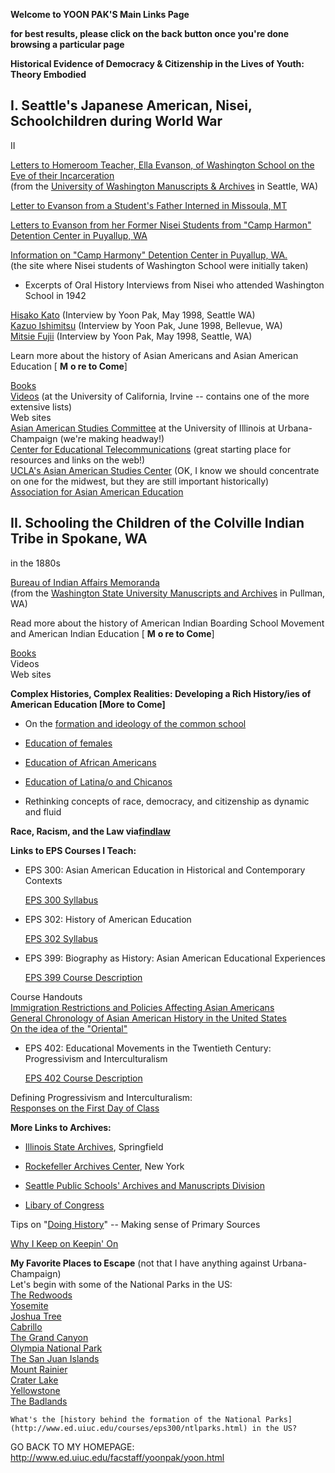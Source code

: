 **Welcome to YOON PAK'S Main Links Page**

**for best results, please click on the back button once you're done browsing
a particular page**

  
  
  

**Historical Evidence of Democracy & Citizenship in the Lives of Youth: Theory
Embodied**

##  I.    Seattle's Japanese American, Nisei, Schoolchildren during World War
II

  [Letters to Homeroom Teacher, Ella Evanson, of Washington School on the Eve
of their Incarceration](http://www.ed.uiuc.edu/courses/eps300/letters.html)  
(from the [University of Washington Manuscripts &
Archives](http://www.lib.washington.edu/specialcoll/default2.html) in Seattle,
WA)

[Letter to Evanson from a Student's Father Interned in Missoula,
MT](http://www.ed.uiuc.edu/courses/eps300/campletter2.html)

[Letters to Evanson from her Former Nisei Students from "Camp Harmon"
Detention Center in Puyallup,
WA](http://www.ed.uiuc.edu/courses/eps300/campletters.html)

[Information on "Camp Harmony" Detention Center in Puyallup,
WA.](http://www.lib.washington.edu/exhibits/harmony/Exhibit/)  
(the site where Nisei students of Washington School were initially taken)  


  * Excerpts of Oral History Interviews from Nisei who attended Washington School in 1942

[Hisako Kato](http://www.ed.uiuc.edu/courses/eps300/kato.html) (Interview by
Yoon Pak, May 1998, Seattle WA)  
[Kazuo Ishimitsu](http://www.ed.uiuc.edu/courses/eps300/ishimitsu.html)
(Interview by Yoon Pak, June 1998, Bellevue, WA)  
[Mitsie Fujii](http://www.ed.uiuc.edu/courses/eps300/fujii.html) (Interview by
Yoon Pak, May 1998, Seattle, WA)  


Learn more about the history of Asian Americans and Asian American Education [
**M** **o re to Come**]

[Books](http://www.ed.uiuc.edu/courses/eps300/asianambooks.html)  
[Videos](http://sun3.lib.uci.edu/~dtsang/aavid.htm) (at the University of
California, Irvine -- contains one of the more extensive lists)  
Web sites  
    [Asian American Studies Committee](http://www.uiuc.edu/unit/aasc/) at the University of Illinois at Urbana-Champaign (we're making headway!)   
    [Center for Educational Telecommunications](http://www.cetel.org/res.html) (great starting place for resources and links on the web!)   
    [UCLA's Asian American Studies Center](http://www.sscnet.ucla.edu/aasc/index.html) (OK, I know we should concentrate on one for the midwest, but they are still important historically)   
    [Association for Asian American Education](http://www.aasp.cornell.edu/aaas/AAAS_Cover_Index.html)   


##  II.    Schooling the Children of the Colville Indian Tribe in Spokane, WA
in the 1880s

 [Bureau of Indian Affairs
Memoranda](http://www.ed.uiuc.edu/courses/eps300/BIAletters.html)  
(from the [Washington State University Manuscripts and
Archives](http://www.wsulibs.wsu.edu/holland/masc/masc.htm) in Pullman, WA)

Read more about the history of American Indian Boarding School Movement and
American Indian Education    [ **M** **o re to Come**]

[Books](http://www.ed.uiuc.edu/courses/eps300/AmIndian.html)  
Videos  
Web sites  


**Complex Histories, Complex Realities: Developing a Rich History/ies of
American Education   [More to Come]**

  * On the [formation and ideology of the common school](http://www.ed.uiuc.edu/courses/eps300/commonschool.html)
  


  * [Education of females](http://www.ed.uiuc.edu/courses/eps300/womened.html)
  


  * [Education of African Americans](http://www.ed.uiuc.edu/courses/eps300/africanam.html)
  


  * [Education of Latina/o and Chicanos](http://www.ed.uiuc.edu/courses/eps300/chicanoed.html)
  


  * Rethinking concepts of race, democracy, and citizenship as dynamic and fluid

  
**Race, Racism, and the Law
via[findlaw](http://www.udayton.edu/~race/miscell/subject.htm)**  


**Links to EPS Courses I Teach:**

  * EPS 300: Asian American Education in Historical and Contemporary Contexts
  
     [EPS 300 Syllabus](http://www.ed.uiuc.edu/courses/eps300/300syllabus.html)   


  * EPS 302: History of American Education
  
     [EPS 302 Syllabus](http://www.ed.uiuc.edu/courses/eps300/302Syllabus.html)   


  * EPS 399: Biography as History: Asian American Educational Experiences
  
     [EPS 399 Course Description](http://www.ed.uiuc.edu/courses/eps300/399description.html)

Course Handouts  
    [Immigration Restrictions and Policies Affecting Asian Americans](http://www.ed.uiuc.edu/courses/eps300/Asianimmigration.html)   
    [General Chronology of Asian American History in the United States](http://www.ed.uiuc.edu/courses/eps300/asianchronology.html)   
    [On the idea of the "Oriental"](http://www.ed.uiuc.edu/courses/eps300/orientalism.html)   


  * EPS 402: Educational Movements in the Twentieth Century: Progressivism and Interculturalism
  
    [EPS 402 Course Description](http://www.ed.uiuc.edu/courses/eps300/402description.html)

Defining Progressivism and Interculturalism:  
    [Responses on the First Day of Class](http://www.ed.uiuc.edu/courses/eps300/DefinePandI)   


**More Links to Archives:**

  * [Illinois State Archives](http://www.sos.state.il.us/depts/archives/arc_home.html), Springfield
  


  * [Rockefeller Archives Center](http://www.rockefeller.edu/archive.ctr/), New York
  


  * [Seattle Public Schools' Archives and Manuscripts Division](http://www.seattleschools.org/district/archives/welcome.htm)
  


  * [Libary of Congress](http://www.loc.gov/library/)

  
Tips on "[Doing History](http://dohistory.org/)" -- Making sense of Primary
Sources  


[Why I Keep on Keepin'
On](http://www.ed.uiuc.edu/courses/eps300/whyteach.html)  


**My Favorite Places to Escape** (not that I have anything against Urbana-
Champaign)  
    Let's begin with some of the National Parks in the US:   
      [The Redwoods](http://www.nps.gov/redw/)   
      [Yosemite](http://www.nps.gov/yose/)   
      [Joshua Tree](http://www.nps.gov/jotr/)   
      [Cabrillo](http://www.nps.gov/cabr/)   
      [The Grand Canyon](http://www.nps.gov/grca/)   
      [Olympia National Park](http://www.nps.gov/olym/)   
      [The San Juan Islands](http://www.nps.gov/sajh/)   
      [Mount Rainier](http://www.nps.gov/mora/)   
      [Crater Lake](http://www.nps.gov/crla/)   
      [Yellowstone](http://www.nps.gov/yell/)   
      [The Badlands](http://www.nps.gov/badl/)   


    What's the [history behind the formation of the National Parks](http://www.ed.uiuc.edu/courses/eps300/ntlparks.html) in the US?   
    
    

GO BACK TO MY HOMEPAGE:   <http://www.ed.uiuc.edu/facstaff/yoonpak/yoon.html>

  

